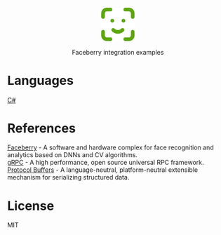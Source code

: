 <p align="center"><img width="15%" src="docs/logo.png" /></p>
<p align="center">Faceberry integration examples</p>

# Languages
[C#](csharp)

# References
[Faceberry](https://smartmealservice.com/en/face-id-2) - A software and hardware complex for face recognition and analytics based on DNNs and CV algorithms.  
[gRPC](https://grpc.io/) - A high performance, open source universal RPC framework.  
[Protocol Buffers](https://developers.google.com/protocol-buffers/docs/overview) - A language-neutral, platform-neutral extensible mechanism for serializing structured data.  

# License
MIT
